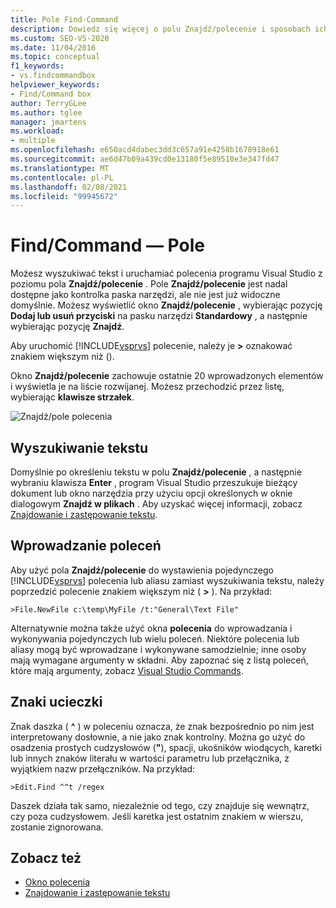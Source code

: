 ```yaml
---
title: Pole Find-Command
description: Dowiedz się więcej o polu Znajdź/polecenie i sposobach ich użycia do wyszukiwania tekstu i uruchamiania poleceń programu Visual Studio.
ms.custom: SEO-VS-2020
ms.date: 11/04/2016
ms.topic: conceptual
f1_keywords:
- vs.findcommandbox
helpviewer_keywords:
- Find/Command box
author: TerryGLee
ms.author: tglee
manager: jmartens
ms.workload:
- multiple
ms.openlocfilehash: e650acd4dabec3dd3c657a91e4258b1678918e61
ms.sourcegitcommit: ae6d47b09a439cd0e13180f5e89510e3e347fd47
ms.translationtype: MT
ms.contentlocale: pl-PL
ms.lasthandoff: 02/08/2021
ms.locfileid: "99945672"
---
```

# <a name="findcommand-box"></a>Find/Command — Pole

Możesz wyszukiwać tekst i uruchamiać polecenia programu Visual Studio z poziomu pola **Znajdź/polecenie** . Pole **Znajdź/polecenie** jest nadal dostępne jako kontrolka paska narzędzi, ale nie jest już widoczne domyślnie. Możesz wyświetlić okno **Znajdź/polecenie** , wybierając pozycję **Dodaj lub usuń przyciski** na pasku narzędzi **Standardowy** , a następnie wybierając pozycję **Znajdź**.

Aby uruchomić [!INCLUDE[vsprvs](../code-quality/includes/vsprvs_md.md)] polecenie, należy je **>** oznakować znakiem większym niż ().

Okno **Znajdź/polecenie** zachowuje ostatnie 20 wprowadzonych elementów i wyświetla je na liście rozwijanej. Możesz przechodzić przez listę, wybierając **klawisze strzałek**.

![Znajdź&#47;pole polecenia](../ide/media/findcommandbox.png)

## <a name="searching-for-text"></a>Wyszukiwanie tekstu

Domyślnie po określeniu tekstu w polu **Znajdź/polecenie** , a następnie wybraniu klawisza **Enter** , program Visual Studio przeszukuje bieżący dokument lub okno narzędzia przy użyciu opcji określonych w oknie dialogowym **Znajdź w plikach** . Aby uzyskać więcej informacji, zobacz [Znajdowanie i zastępowanie tekstu](../ide/finding-and-replacing-text.md).

## <a name="entering-commands"></a>Wprowadzanie poleceń

Aby użyć pola **Znajdź/polecenie** do wystawienia pojedynczego [!INCLUDE[vsprvs](../code-quality/includes/vsprvs_md.md)] polecenia lub aliasu zamiast wyszukiwania tekstu, należy poprzedzić polecenie znakiem większym niż ( **>** ). Na przykład:

```
>File.NewFile c:\temp\MyFile /t:"General\Text File"
```

Alternatywnie można także użyć okna **polecenia** do wprowadzania i wykonywania pojedynczych lub wielu poleceń. Niektóre polecenia lub aliasy mogą być wprowadzane i wykonywane samodzielnie; inne osoby mają wymagane argumenty w składni. Aby zapoznać się z listą poleceń, które mają argumenty, zobacz [Visual Studio Commands](../ide/reference/visual-studio-commands.md).

## <a name="escape-characters"></a>Znaki ucieczki

Znak daszka ( **^** ) w poleceniu oznacza, że znak bezpośrednio po nim jest interpretowany dosłownie, a nie jako znak kontrolny. Można go użyć do osadzenia prostych cudzysłowów (**"**), spacji, ukośników wiodących, karetki lub innych znaków literału w wartości parametru lub przełącznika, z wyjątkiem nazw przełączników. Na przykład:

```
>Edit.Find ^^t /regex
```

Daszek działa tak samo, niezależnie od tego, czy znajduje się wewnątrz, czy poza cudzysłowem. Jeśli karetka jest ostatnim znakiem w wierszu, zostanie zignorowana.

## <a name="see-also"></a>Zobacz też

- [Okno polecenia](../ide/reference/command-window.md)
- [Znajdowanie i zastępowanie tekstu](../ide/finding-and-replacing-text.md)
